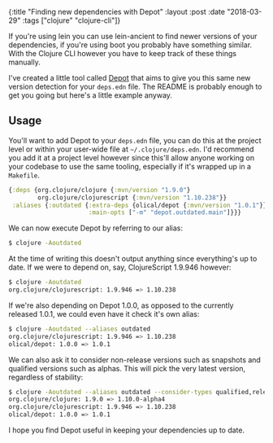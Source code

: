 {:title  "Finding new dependencies with Depot"
 :layout :post
 :date   "2018-03-29"
 :tags   ["clojure" "clojure-cli"]}

If you're using lein you can use lein-ancient to find newer versions of your dependencies, if you're using boot you probably have something similar. With the Clojure CLI however you have to keep track of these things manually.

I've created a little tool called [Depot][] that aims to give you this same new version detection for your `deps.edn` file. The README is probably enough to get you going but here's a little example anyway.

## Usage

You'll want to add Depot to your `deps.edn` file, you can do this at the project level or within your user-wide file at `~/.clojure/deps.edn`. I'd recommend you add it at a project level however since this'll allow anyone working on your codebase to use the same tooling, especially if it's wrapped up in a `Makefile`.

```clojure
{:deps {org.clojure/clojure {:mvn/version "1.9.0"}
        org.clojure/clojurescript {:mvn/version "1.10.238"}}
 :aliases {:outdated {:extra-deps {olical/depot {:mvn/version "1.0.1"}}
                      :main-opts ["-m" "depot.outdated.main"]}}}
```

We can now execute Depot by referring to our alias:

```bash
$ clojure -Aoutdated
```

At the time of writing this doesn't output anything since everything's up to date. If we were to depend on, say, ClojureScript 1.9.946 however:

```bash
$ clojure -Aoutdated
org.clojure/clojurescript: 1.9.946 => 1.10.238
```

If we're also depending on Depot 1.0.0, as opposed to the currently released 1.0.1, we could even have it check it's own alias:

```bash
$ clojure -Aoutdated --aliases outdated
org.clojure/clojurescript: 1.9.946 => 1.10.238
olical/depot: 1.0.0 => 1.0.1
```

We can also ask it to consider non-release versions such as snapshots and qualified versions such as alphas. This will pick the very latest version, regardless of stability:

```bash
$ clojure -Aoutdated --aliases outdated --consider-types qualified,release,snapshot
org.clojure/clojure: 1.9.0 => 1.10.0-alpha4
org.clojure/clojurescript: 1.9.946 => 1.10.238
olical/depot: 1.0.0 => 1.0.1
```

I hope you find Depot useful in keeping your dependencies up to date.

[Depot]: https://github.com/Olical/depot
